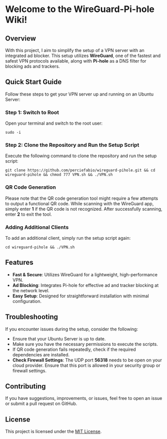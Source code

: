 # Welcome to the WireGuard-Pi-hole Wiki!

## Overview

With this project, I aim to simplify the setup of a VPN server with an integrated ad blocker. This setup utilizes **WireGuard**, one of the fastest and safest VPN protocols available, along with **Pi-hole** as a DNS filter for blocking ads and trackers.

## Quick Start Guide

Follow these steps to get your VPN server up and running on an Ubuntu Server:

### Step 1: Switch to Root

Open your terminal and switch to the root user:

`sudo -i`

### Step 2: Clone the Repository and Run the Setup Script

Execute the following command to clone the repository and run the setup script:

`git clone https://github.com/perciefabio/wireguard-pihole.git && cd wireguard-pihole && chmod 777 VPN.sh && ./VPN.sh`


### QR Code Generation

Please note that the QR code generation tool might require a few attempts to output a functional QR code. While scanning with the WireGuard app, simply enter **1** if the QR code is not recognized. After successfully scanning, enter **2** to exit the tool.

### Adding Additional Clients

To add an additional client, simply run the setup script again:

`cd wireguard-pihole && ./VPN.sh`


## Features

- **Fast & Secure**: Utilizes WireGuard for a lightweight, high-performance VPN.
- **Ad Blocking**: Integrates Pi-hole for effective ad and tracker blocking at the network level.
- **Easy Setup**: Designed for straightforward installation with minimal configuration.

## Troubleshooting

If you encounter issues during the setup, consider the following:

- Ensure that your Ubuntu Server is up to date.
- Make sure you have the necessary permissions to execute the scripts.
- If QR code generation fails repeatedly, check if the required dependencies are installed.
- **Check Firewall Settings**: The UDP port **56318** needs to be open on your cloud provider. Ensure that this port is allowed in your security group or firewall settings.

## Contributing

If you have suggestions, improvements, or issues, feel free to open an issue or submit a pull request on GitHub.

## License

This project is licensed under the [MIT License](LICENSE).
